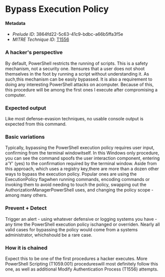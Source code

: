 
# Bypass Execution Policy

#### Metadata

- *Prelude ID*: 3864fd22-5c63-41c9-bdbc-a66b5ffa3f5e
- *MITRE Technique ID*: [T1556](https://attack.mitre.org/techniques/T1556)

### A hacker's perspective

By default, PowerShell restricts the running of scripts. This is a safety mechanism, not a security one. Itensures that a user does not shoot themselves in the foot by running a script without understanding it. As such,this mechanism can be easily bypassed. It is also a requirement to doing any interesting PowerShell attacks on acomputer. Because of this, this procedure will be among the first ones I execute after compromising a computer.

### Expected output

Like most defense-evasion techniques, no usable console output is expected from this command.

### Basic variations

Typically, bypassing the PowerShell execution policy requires user input, confirming from the terminal windowitself. In this Windows only procedure, you can see the command spoofs the user interaction component, entering a'Y' (yes) to the confirmation required by the terminal window. Aside from this approach, which uses a registry key,there are more than a dozen other ways to bypass the execution policy. Popular ones are using the ExecutionPolicy flagwhen running commands, encoding commands or invoking them to avoid needing to touch the policy, swapping out the AuthorizationManagerPowerShell uses, and changing the policy scope - among many others.

### Prevent + Detect

Trigger an alert - using whatever defensive or logging systems you have - any time the PowerShell execution policy ischanged or overriden. Nearly all valid cases for bypassing the policy would come from a systems administrator, whichshould be a rare case.

### How it is chained

Expect this to be one of the first procedures a hacker executes. More PowerShell Scripting (T1059.001) procedureswill most definitely follow this one, as well as additional Modify Authentication Process (T1556) attempts.
